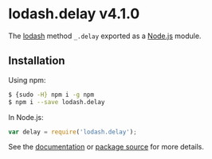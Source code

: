 # lodash.delay v4.1.0

The [lodash](https://lodash.com/) method `_.delay` exported as a [Node.js](https://nodejs.org/) module.

## Installation

Using npm:
```bash
$ {sudo -H} npm i -g npm
$ npm i --save lodash.delay
```

In Node.js:
```js
var delay = require('lodash.delay');
```

See the [documentation](https://lodash.com/docs#delay) or [package source](https://github.com/lodash/lodash/blob/4.1.0-npm-packages/lodash.delay) for more details.
